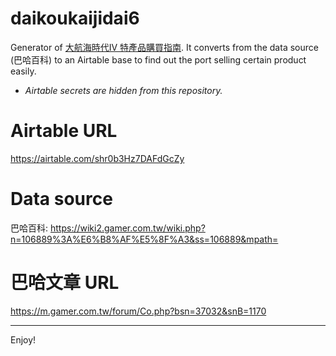 # daikoukaijidai6
Generator of [大航海時代IV 特產品購買指南](https://airtable.com/shr0b3Hz7DAFdGcZy). It converts from the data source (巴哈百科) to an Airtable base to find out the port selling certain product easily.

- *Airtable secrets are hidden from this repository.*

# Airtable URL
https://airtable.com/shr0b3Hz7DAFdGcZy

# Data source
巴哈百科: https://wiki2.gamer.com.tw/wiki.php?n=106889%3A%E6%B8%AF%E5%8F%A3&ss=106889&mpath=

# 巴哈文章 URL
https://m.gamer.com.tw/forum/Co.php?bsn=37032&snB=1170

---
Enjoy!